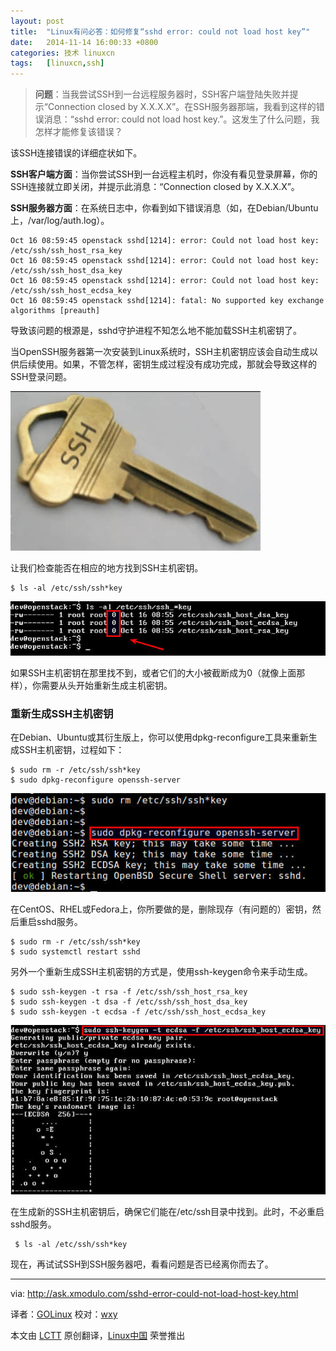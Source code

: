 ```yaml
---
layout: post
title:	"Linux有问必答：如何修复“sshd error: could not load host key”"
date:	2014-11-14 16:00:33 +0800 
categories:	技术 linuxcn 
tags:	[linuxcn,ssh]
---
```




> 
> **问题**：当我尝试SSH到一台远程服务器时，SSH客户端登陆失败并提示“Connection closed by X.X.X.X”。在SSH服务器那端，我看到这样的错误消息：“sshd error: could not load host key.”。这发生了什么问题，我怎样才能修复该错误？
> 
> 
> 


该SSH连接错误的详细症状如下。


**SSH客户端方面**：当你尝试SSH到一台远程主机时，你没有看见登录屏幕，你的SSH连接就立即关闭，并提示此消息：“Connection closed by X.X.X.X”。


**SSH服务器方面**：在系统日志中，你看到如下错误消息（如，在Debian/Ubuntu上，/var/log/auth.log）。



```
Oct 16 08:59:45 openstack sshd[1214]: error: Could not load host key: /etc/ssh/ssh_host_rsa_key
Oct 16 08:59:45 openstack sshd[1214]: error: Could not load host key: /etc/ssh/ssh_host_dsa_key
Oct 16 08:59:45 openstack sshd[1214]: error: Could not load host key: /etc/ssh/ssh_host_ecdsa_key
Oct 16 08:59:45 openstack sshd[1214]: fatal: No supported key exchange algorithms [preauth]

```

导致该问题的根源是，sshd守护进程不知怎么地不能加载SSH主机密钥了。


当OpenSSH服务器第一次安装到Linux系统时，SSH主机密钥应该会自动生成以供后续使用。如果，不管怎样，密钥生成过程没有成功完成，那就会导致这样的SSH登录问题。


![](/Asserts/Images/album/201411/14/160035g773nt45l53f37b0.jpg)


让我们检查能否在相应的地方找到SSH主机密钥。



```
$ ls -al /etc/ssh/ssh*key 

```

![](/Asserts/Images/album/201411/14/160037x9m23p199z9mwz0e.jpg)


如果SSH主机密钥在那里找不到，或者它们的大小被截断成为0（就像上面那样），你需要从头开始重新生成主机密钥。


### 重新生成SSH主机密钥


在Debian、Ubuntu或其衍生版上，你可以使用dpkg-reconfigure工具来重新生成SSH主机密钥，过程如下：



```
$ sudo rm -r /etc/ssh/ssh*key
$ sudo dpkg-reconfigure openssh-server 

```

![](/Asserts/Images/album/201411/14/160040k0134ceokze0oc0e.jpg)


在CentOS、RHEL或Fedora上，你所要做的是，删除现存（有问题的）密钥，然后重启sshd服务。



```
$ sudo rm -r /etc/ssh/ssh*key
$ sudo systemctl restart sshd

```

另外一个重新生成SSH主机密钥的方式是，使用ssh-keygen命令来手动生成。



```
$ sudo ssh-keygen -t rsa -f /etc/ssh/ssh_host_rsa_key
$ sudo ssh-keygen -t dsa -f /etc/ssh/ssh_host_dsa_key
$ sudo ssh-keygen -t ecdsa -f /etc/ssh/ssh_host_ecdsa_key 

```

![](/Asserts/Images/album/201411/14/160043v7iwth03ii272zx0.jpg)


在生成新的SSH主机密钥后，确保它们能在/etc/ssh目录中找到。此时，不必重启sshd服务。



```
 $ ls -al /etc/ssh/ssh*key 

```

现在，再试试SSH到SSH服务器吧，看看问题是否已经离你而去了。




---


via: <http://ask.xmodulo.com/sshd-error-could-not-load-host-key.html>


译者：[GOLinux](https://github.com/GOLinux) 校对：[wxy](https://github.com/wxy)


本文由 [LCTT](https://github.com/LCTT/TranslateProject) 原创翻译，[Linux中国](http://linux.cn/) 荣誉推出
